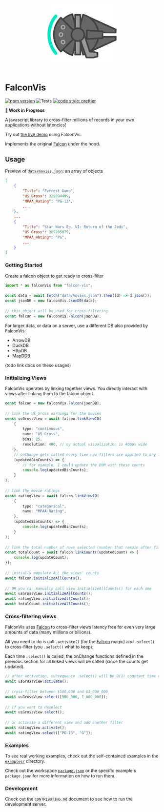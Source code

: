 <p align="center">
  <img src="logo/logo.png" width="200" style="transform: rotate(90deg);">
</p>

# FalconVis

[![npm version](https://img.shields.io/npm/v/falcon-vis.svg)](https://www.npmjs.com/package/falcon-vis) ![Tests](https://github.com/cmudig/falcon/workflows/Node.js%20CI/badge.svg) [![code style: prettier](https://img.shields.io/badge/code_style-prettier-ff69b4.svg?style=rounded)](https://github.com/prettier/prettier)

**🚧 Work in Progress**

A javascript library to cross-filter millions of records in your own applications without latencies!

Try out [the live demo](http://dig.cmu.edu/falcon/) using FalconVis.

Implements the original [Falcon](https://github.com/vega/falcon) under the hood.

## Usage

Preview of [`data/movies.json`](data/movies.json): an array of objects

```json
[
	{
		"Title": "Forrest Gump",
		"US_Gross": 329694499,
		"MPAA_Rating": "PG-13",
		...
	},
	...
	{
		"Title": "Star Wars Ep. VI: Return of the Jedi",
		"US_Gross": 309205079,
		"MPAA_Rating": "PG",
		...
	}
]
```

### Getting Started

Create a falcon object to get ready to cross-filter

```typescript
import * as falconVis from "falcon-vis";

const data = await fetch("data/movies.json").then((d) => d.json());
const jsonDB = new falconVis.JsonDB(data);

// this object will be used for cross-filtering
const falcon = new falconVis.Falcon(jsonDB);
```

For larger data, or data on a server, use a different DB also provided by FalconVis:

-   ArrowDB
-   DuckDB
-   HttpDB
-   MapDDB

(todo link docs on these usages)

### Initializing Views

FalconVis operates by linking together views. You directly interact with views after linking them to the falcon object.

```typescript
const falcon = new falconVis.Falcon(jsonDB);

// link the US_Gross earnings for the movies
const usGrossView = await falcon.linkView1D(
	{
		type: "continuous",
		name: "US_Gross",
		bins: 25,
		resolution: 400, // my actual visualization is 400px wide
	},
	// onChange gets called every time new filters are applied to any linked view
	(updatedBinCounts) => {
		// for example, I could update the DOM with these counts
		console.log(updatedBinCounts);
	}
);

// link the movie ratings
const ratingView = await falcon.linkView1D(
	{
		type: "categorical",
		name: "MPAA_Rating",
	},
	(updatedBinCounts) => {
		console.log(updatedBinCounts);
	}
);

// link the total number of rows selected (number that remain after filter)
const totalCount = await falcon.linkCount((updatedCount) => {
	console.log(updateCount);
});

// initially populate ALL the views' counts
await falcon.initializeAllCounts();

// OR you can manually call view.initializeAllCounts() for each one
await usGrossView.initializeAllCounts();
await ratingView.initializeAllCounts();
await totalCount.initializeAllCounts();
```

### Cross-filtering views

FalconVis uses [Falcon](https://github.com/vega/falcon) to cross-filter views latency free for even very large amounts of data (many millions or billions).

All you need to do is call `.activate()` (for the [Falcon](https://github.com/vega/falcon) magic) and `.select()` to cross-filter (you `.select()` what to keep).

Each time `.select()` is called, the onChange functions defined in the previous section for all linked views will be called (since the counts get updated).

```typescript
// after activation, subsequence .select() will be O(1) constant time calls
await usGrossView.activate();

// cross-filter between $500,000 and $1_000_000
await usGrossView.select([500_000, 1_000_000]);

// if you want to deselect
await usGrossView.select();

// or activate a different view and add another filter
await ratingView.activate();
await ratingView.select(["PG-13", "G"]);
```

### Examples

To see real working examples, check out the self-contained examples in the [`examples/`](examples/) directory.

Check out the workspace [`package.json`](package.json) or the specific example's `package.json` for more information on how to run them.

### Development

Check out the [`CONTRIBUTING.md`](CONTRIBUTING.md) document to see how to run the development server.
